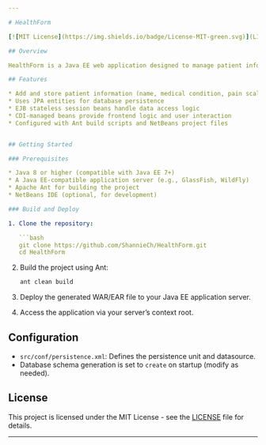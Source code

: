 ```yaml
---

# HealthForm

[![MIT License](https://img.shields.io/badge/License-MIT-green.svg)](LICENSE)

## Overview

HealthForm is a Java EE web application designed to manage patient information. It uses JPA for data persistence, EJB for business logic, and CDI for managing bean lifecycles and injection. This project demonstrates a simple, scalable architecture for managing patient records in a healthcare environment.

## Features

* Add and store patient information (name, medical condition, pain scale, blood type)
* Uses JPA entities for database persistence
* EJB stateless session beans handle data access logic
* CDI-managed beans provide frontend logic and user interaction
* Configured with Ant build scripts and NetBeans project files


## Getting Started

### Prerequisites

* Java 8 or higher (compatible with Java EE 7+)
* A Java EE-compatible application server (e.g., GlassFish, WildFly)
* Apache Ant for building the project
* NetBeans IDE (optional, for development)

### Build and Deploy

1. Clone the repository:

   ```bash
   git clone https://github.com/ShannieCh/HealthForm.git
   cd HealthForm
   ```

2. Build the project using Ant:

   ```bash
   ant clean build
   ```

3. Deploy the generated WAR/EAR file to your Java EE application server.

4. Access the application via your server’s context root.

## Configuration

* `src/conf/persistence.xml`: Defines the persistence unit and datasource.
* Database schema generation is set to `create` on startup (modify as needed).

## License

This project is licensed under the MIT License - see the [LICENSE](LICENSE) file for details.

---
```




